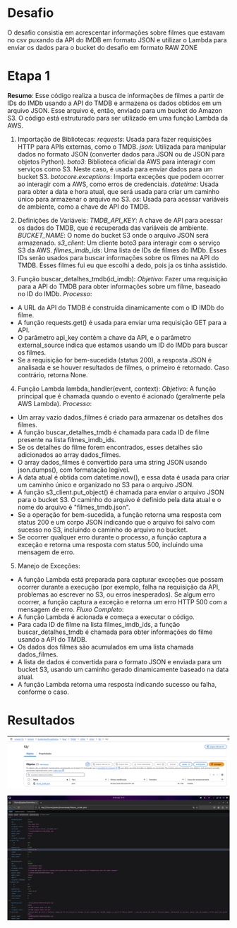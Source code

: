 # Desafio
O desafio consistia em acrescentar informações sobre filmes que estavam no csv puxando da API do IMDB em formato JSON e utilizar o Lambda para enviar os dados para o bucket do desafio em formato RAW ZONE

# Etapa 1
__Resumo__: Esse código realiza a busca de informações de filmes a partir de IDs do IMDb usando a API do TMDB e armazena os dados obtidos em um arquivo JSON. Esse arquivo é, então, enviado para um bucket do Amazon S3. O código está estruturado para ser utilizado em uma função Lambda da AWS.

1. Importação de Bibliotecas:
_requests_: Usada para fazer requisições HTTP para APIs externas, como o TMDB.
_json_: Utilizada para manipular dados no formato JSON (converter dados para JSON ou de JSON para objetos Python).
_boto3_: Biblioteca oficial da AWS para interagir com serviços como S3. Neste caso, é usada para enviar dados para um bucket S3.
_botocore.exceptions_: Importa exceções que podem ocorrer ao interagir com a AWS, como erros de credenciais.
_datetime_: Usada para obter a data e hora atual, que será usada para criar um caminho único para armazenar o arquivo no S3.
_os_: Usada para acessar variáveis de ambiente, como a chave de API do TMDB.

2. Definições de Variáveis:
*TMDB_API_KEY*: A chave de API para acessar os dados do TMDB, que é recuperada das variáveis de ambiente.
*BUCKET_NAME*: O nome do bucket S3 onde o arquivo JSON será armazenado.
*s3_client*: Um cliente boto3 para interagir com o serviço S3 da AWS.
*filmes_imdb_ids*: Uma lista de IDs de filmes do IMDb. Esses IDs serão usados para buscar informações sobre os filmes na API do TMDB. Esses filmes fui eu que escolhi a dedo, pois ja os tinha assistido.

3. Função buscar_detalhes_tmdb(id_imdb):
_Objetivo_: Fazer uma requisição para a API do TMDB para obter informações sobre um filme, baseado no ID do IMDb.
_Processo_:
* A URL da API do TMDB é construída dinamicamente com o ID IMDb do filme.
* A função requests.get() é usada para enviar uma requisição GET para a API.
* O parâmetro api_key contém a chave da API, e o parâmetro external_source indica que estamos usando um ID do IMDb para buscar os filmes.
* Se a requisição for bem-sucedida (status 200), a resposta JSON é analisada e se houver resultados de filmes, o primeiro é retornado. Caso contrário, retorna None.

4. Função Lambda lambda_handler(event, context):
_Objetivo_: A função principal que é chamada quando o evento é acionado (geralmente pela AWS Lambda).
_Processo_:
* Um array vazio dados_filmes é criado para armazenar os detalhes dos filmes.
* A função buscar_detalhes_tmdb é chamada para cada ID de filme presente na lista filmes_imdb_ids.
* Se os detalhes do filme forem encontrados, esses detalhes são adicionados ao array dados_filmes.
* O array dados_filmes é convertido para uma string JSON usando json.dumps(), com formatação legível.
* A data atual é obtida com datetime.now(), e essa data é usada para criar um caminho único e organizado no S3 para o arquivo JSON.
* A função s3_client.put_object() é chamada para enviar o arquivo JSON para o bucket S3. O caminho do arquivo é definido pela data atual e o nome do arquivo é "filmes_tmdb.json".
* Se a operação for bem-sucedida, a função retorna uma resposta com status 200 e um corpo JSON indicando que o arquivo foi salvo com sucesso no S3, incluindo o caminho do arquivo no bucket.
* Se ocorrer qualquer erro durante o processo, a função captura a exceção e retorna uma resposta com status 500, incluindo uma mensagem de erro.

5. Manejo de Exceções:
* A função Lambda está preparada para capturar exceções que possam ocorrer durante a execução (por exemplo, falha na requisição da API, problemas ao escrever no S3, ou erros inesperados). Se algum erro ocorrer, a função captura a exceção e retorna um erro HTTP 500 com a mensagem de erro.
_Fluxo Completo_:
* A função Lambda é acionada e começa a executar o código.
* Para cada ID de filme na lista filmes_imdb_ids, a função buscar_detalhes_tmdb é chamada para obter informações do filme usando a API do TMDB.
* Os dados dos filmes são acumulados em uma lista chamada dados_filmes.
* A lista de dados é convertida para o formato JSON e enviada para um bucket S3, usando um caminho gerado dinamicamente baseado na data atual.
* A função Lambda retorna uma resposta indicando sucesso ou falha, conforme o caso.

# Resultados
![RAW](../Evidências/diretorios.png)

![JSON](../Evidências/JSON.png)